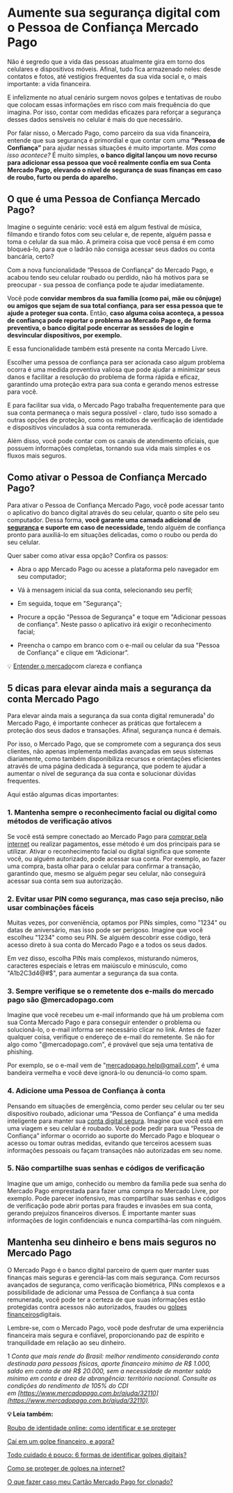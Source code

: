 # Aumente sua segurança digital com o Pessoa de Confiança Mercado Pago

Não é segredo que a vida das pessoas atualmente gira em torno dos celulares e dispositivos móveis. Afinal, tudo fica armazenado neles: desde contatos e fotos, até vestígios frequentes da sua vida social e, o mais importante: a vida financeira.

E infelizmente no atual cenário surgem novos golpes e tentativas de roubo que colocam essas informações em risco com mais frequência do que imagina. Por isso, contar com medidas eficazes para reforçar a segurança desses dados sensíveis no celular é mais do que necessário.

Por falar nisso, o Mercado Pago, como parceiro da sua vida financeira, entende que sua segurança é primordial e que contar com uma **“Pessoa de Confiança”** para ajudar nessas situações é muito importante. *Mas como isso acontece?* É muito simples, **o banco digital lançou um novo recurso para adicionar essa pessoa que você realmente confia em sua Conta Mercado Pago, elevando o nível de segurança de suas finanças em caso de roubo, furto ou perda do aparelho.**

## **O que é uma Pessoa de Confiança Mercado Pago?**

Imagine o seguinte cenário: você está em algum festival de música, filmando e tirando fotos com seu celular e, de repente, alguém passa e toma o celular da sua mão. A primeira coisa que você pensa é em como bloqueá-lo, para que o ladrão não consiga acessar seus dados ou conta bancária, certo?

Com a nova funcionalidade “Pessoa de Confiança” do Mercado Pago, e acabou tendo seu celular roubado ou perdido, não há motivos para se preocupar - sua pessoa de confiança pode te ajudar imediatamente.

Você pode **convidar membros da sua família (como pai, mãe ou cônjuge)** **ou amigos que sejam de sua total confiança**, **para ser essa pessoa que te ajude a proteger sua conta.** Então, **caso alguma coisa aconteça, a pessoa de confiança pode reportar o problema ao Mercado Pago e, de forma preventiva, o banco digital pode encerrar as sessões de login e desvincular dispositivos, por exemplo.**

E essa funcionalidade também está presente na conta Mercado Livre.

Escolher uma pessoa de confiança para ser acionada caso algum problema ocorra é uma medida preventiva valiosa que pode ajudar a minimizar seus danos e facilitar a resolução do problema de forma rápida e eficaz, garantindo uma proteção extra para sua conta e gerando menos estresse para você.

E para facilitar sua vida, o Mercado Pago trabalha frequentemente para que sua conta permaneça o mais segura possível - claro, tudo isso somado a outras opções de proteção, como os métodos de verificação de identidade e dispositivos vinculados à sua conta remunerada.

Além disso, você pode contar com os canais de atendimento oficiais, que possuem informações completas, tornando sua vida mais simples e os fluxos mais seguros.

## **Como ativar o Pessoa de Confiança Mercado Pago?**

Para ativar o Pessoa de Confiança Mercado Pago, você pode acessar tanto o aplicativo do banco digital através do seu celular, quanto o site pelo seu computador. Dessa forma, **você garante uma camada adicional de [segurança](https://meubolso.mercadopago.com.br/solucoes-de-seguranca-mercado-pago) e suporte em caso de necessidade,** tendo alguém de confiança pronto para auxiliá-lo em situações delicadas, como o roubo ou perda do seu celular.

Quer saber como ativar essa opção? Confira os passos:

- Abra o app Mercado Pago ou acesse a plataforma pelo navegador em seu computador;

- Vá à mensagem inicial da sua conta, selecionando seu perfil;

- Em seguida, toque em "Segurança";

- Procure a opção "Pessoa de Segurança" e toque em "Adicionar pessoas de confiança". Neste passo o aplicativo irá exigir o reconhecimento facial;

- Preencha o campo em branco com o e-mail ou celular da sua "Pessoa de Confiança" e clique em “Adicionar”.

💡 [Entender o mercado](https://meubolso.mercadopago.com.br/guia-para-entender-o-mercado)com clareza e confiança

## **5 dicas para elevar ainda mais a segurança da conta Mercado Pago**

Para elevar ainda mais a segurança da sua conta digital remunerada¹ do Mercado Pago, é importante conhecer as práticas que fortalecem a proteção dos seus dados e transações. Afinal, segurança nunca é demais.

Por isso, o Mercado Pago, que se compromete com a segurança dos seus clientes, não apenas implementa medidas avançadas em seus sistemas diariamente, como também disponibiliza recursos e orientações eficientes através de uma página dedicada à segurança, que podem te ajudar a aumentar o nível de segurança da sua conta e solucionar dúvidas frequentes.

Aqui estão algumas dicas importantes:

### **1.** **Mantenha sempre o reconhecimento facial ou digital como métodos de verificação ativos**

Se você está sempre conectado ao Mercado Pago para [comprar pela internet](https://meubolso.mercadopago.com.br/comprar-pela-internet) ou realizar pagamentos, esse método é um dos principais para se utilizar. Ativar o reconhecimento facial ou digital significa que somente você, ou alguém autorizado, pode acessar sua conta. Por exemplo, ao fazer uma compra, basta olhar para o celular para confirmar a transação, garantindo que, mesmo se alguém pegar seu celular, não conseguirá acessar sua conta sem sua autorização.

### **2.** **Evitar usar PIN como segurança, mas caso seja preciso, não usar combinações fáceis**

Muitas vezes, por conveniência, optamos por PINs simples, como "1234" ou datas de aniversário, mas isso pode ser perigoso. Imagine que você escolheu "1234" como seu PIN. Se alguém descobrir esse código, terá acesso direto à sua conta do Mercado Pago e a todos os seus dados.

Em vez disso, escolha PINs mais complexos, misturando números, caracteres especiais e letras em maiúsculo e minúsculo, como "A1b2C3d4@#$", para aumentar a segurança da sua conta.

### **3.** **Sempre verifique se o remetente dos e-mails do mercado pago são @mercadopago.com**

Imagine que você recebeu um e-mail informando que há um problema com sua Conta Mercado Pago e para conseguir entender o problema ou solucioná-lo, o e-mail informa ser necessário clicar no link. Antes de fazer qualquer coisa, verifique o endereço de e-mail do remetente. Se não for algo como "@mercadopago.com", é provável que seja uma tentativa de phishing.

Por exemplo, se o e-mail vem de "mercadopago.help@gmail.com", é uma bandeira vermelha e você deve ignorá-lo ou denunciá-lo como spam.

### **4.** **Adicione uma Pessoa de Confiança à conta**

Pensando em situações de emergência, como perder seu celular ou ter seu dispositivo roubado, adicionar uma “Pessoa de Confiança” é uma medida inteligente para manter sua [conta digital segura](https://meubolso.mercadopago.com.br/conta-digital-segura). Imagine que você está em uma viagem e seu celular é roubado. Você pode pedir para sua “Pessoa de Confiança” informar o ocorrido ao suporte do Mercado Pago e bloquear o acesso ou tomar outras medidas, evitando que terceiros acessem suas informações pessoais ou façam transações não autorizadas em seu nome.

### **5. Não compartilhe suas senhas e códigos de verificação**

Imagine que um amigo, conhecido ou membro da família pede sua senha do Mercado Pago emprestada para fazer uma compra no Mercado Livre, por exemplo. Pode parecer inofensivo, mas compartilhar suas senhas e códigos de verificação pode abrir portas para fraudes e invasões em sua conta, gerando prejuízos financeiros diversos. É importante manter suas informações de login confidenciais e nunca compartilhá-las com ninguém.

## **Mantenha seu dinheiro e bens mais seguros no Mercado Pago**

O Mercado Pago é o banco digital parceiro de quem quer manter suas finanças mais seguras e gerenciá-las com mais segurança. Com recursos avançados de segurança, como verificação biométrica, PINs complexos e a possibilidade de adicionar uma Pessoa de Confiança à sua conta remunerada, você pode ter a certeza de que suas informações estão protegidas contra acessos não autorizados, fraudes ou [golpes financeiros](https://meubolso.mercadopago.com.br/se-proteja-de-golpes-financeiros-digitais)digitais.

Lembre-se, com o Mercado Pago, você pode desfrutar de uma experiência financeira mais segura e confiável, proporcionando paz de espírito e tranquilidade em relação ao seu dinheiro.

1 *Conta que mais rende do Brasil: melhor rendimento considerando conta destinada para pessoas físicas, aporte financeiro mínimo de R$ 1.000, saldo em conta de até R$ 20.000, sem a necessidade de manter saldo mínimo em conta e área de abrangência: território nacional. Consulte as condições do rendimento de 105% do CDI em [https://www.mercadopago.com.br/ajuda/32110](https://www.mercadopago.com.br/ajuda/32110).*

**💡 Leia também:**

[Roubo de identidade online: como identificar e se proteger](https://meubolso.mercadopago.com.br/o-que-fazer-em-caso-de-roubo-de-identidade-online)

[Caí em um golpe financeiro, e agora?](https://meubolso.mercadopago.com.br/cai-em-um-golpe-financeiro-e-agora)

[Todo cuidado é pouco: 6 formas de identificar golpes digitais?](https://meubolso.mercadopago.com.br/golpes-digitais-da-era-moderna)

[Como se proteger de golpes na internet?](https://meubolso.mercadopago.com.br/golpes-na-internet)

[O que fazer caso meu Cartão Mercado Pago for clonado?](https://meubolso.mercadopago.com.br/o-que-fazer-caso-o-cartao-mercado-pago-for-clonado)